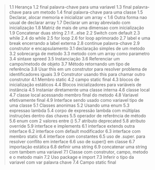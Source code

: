 > 1.1 Herança
> 1.2 final palavra-chave para uma variavel
> 1.3 final palavra-chave para um metodo
> 1.4 final palavra-chave para uma classe
> 1.5 Declarar, alocar memoria e inicializar um array
< 1.6 Outra forma nao usual de declarar array
> 1.7 Declarar um array abreviado com inicialização
> 1.8 Matriz de mais de uma dimensao com inicialização
> 1.9 Concatenar duas string
> 2.1 if...else
> 2.2 Switch com default
> 2.3 while
> 2.4 do while
> 2.5 for loop
> 2.6 for loop aprimorado
2.7 label e uma break encerrando a label externa
2.8 continue palavra-chave
2.9 construtor e encapsulamento
3.1 declaração simples de um metodo
3.2 sobrecarga de metodo
3.3 metodo com um array como parametro
3.4 sintaxe spreed
3.5 Instanciação
3.6 Referenciar um campo/metodo de objeto
3.7 Método retornando um tipo de referência
3.8 Usar this em um construtor para resolver problema de identificadores iguais
3.9 Construtor usando this para chamar outro construtor
4.1 Membro static
4.2 campo static final
4.3 blocos de inicialização estáticos
4.4 Blocos inicializadores para variáveis ​​de instância
4.5 Instaniar diretamente uma classe interna
4.6 classe local
4.7 classe local acessando membro final do metodo
4.8 Variavel efetivamente final
4.9 Interface sendo usado como variavel tipo de uma classe
5.1 Classes anonimas
5.2 Usando uma enum
5.3 expressao lambda
5.4 corpo de expressão lambda com múltiplas instruções dentro das chaves
5.5 operador de referência de método
5.6 enum com 2 valores entre ()
5.7 atributo deprecated
5.8 atributo override
5.9 interface e implements 
6.1 interface extends outra interface
6.2 interface com default modificador
6.3 interface com membro static
6.4 interface com constantes
6.5 uso de .super. para resolver conflito em interface
6.6 uso de super() em classe
6.7 importação estática
6.8 definir uma string
6.9 concatenar uma string com tambem uma variavel
7.1 Classe com construtor, campo, metodo e o metodo main
7.2 Uso package e import
7.3 Inferir o tipo da variavel com var palavra chave
7.4 Campo static final
